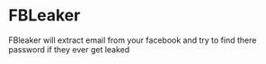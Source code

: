 # FBLeaker
FBleaker will extract email from your facebook and try to find there password if they ever get leaked
